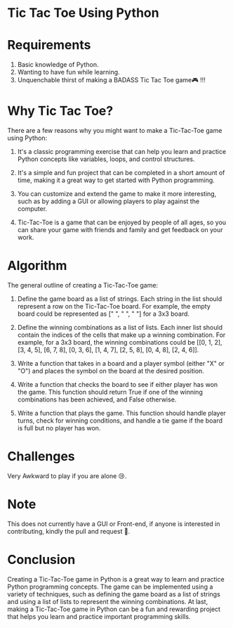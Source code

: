 # Tic Tac Toe Using Python

# Requirements

1. Basic knowledge of Python.
2. Wanting to have fun while learning.
3. Unquenchable thirst of making a BADASS Tic Tac Toe game🎮 !!!

# Why Tic Tac Toe?

There are a few reasons why you might want to make a Tic-Tac-Toe game using Python:

1. It's a classic programming exercise that can help you learn and practice Python concepts like variables, loops, and control structures.

2. It's a simple and fun project that can be completed in a short amount of time, making it a great way to get started with Python programming.

3. You can customize and extend the game to make it more interesting, such as by adding a GUI or allowing players to play against the computer.

4. Tic-Tac-Toe is a game that can be enjoyed by people of all ages, so you can share your game with friends and family and get feedback on your work.

# Algorithm

The general outline of creating a Tic-Tac-Toe game:

1. Define the game board as a list of strings. Each string in the list should represent a row on the Tic-Tac-Toe board. For example, the empty board could be represented as [" ", " ", " "] for a 3x3 board.

2. Define the winning combinations as a list of lists. Each inner list should contain the indices of the cells that make up a winning combination. For example, for a 3x3 board, the winning combinations could be [[0, 1, 2], [3, 4, 5], [6, 7, 8], [0, 3, 6], [1, 4, 7], [2, 5, 8], [0, 4, 8], [2, 4, 6]].

3. Write a function that takes in a board and a player symbol (either "X" or "O") and places the symbol on the board at the desired position.

4. Write a function that checks the board to see if either player has won the game. This function should return True if one of the winning combinations has been achieved, and False otherwise.

5. Write a function that plays the game. This function should handle player turns, check for winning conditions, and handle a tie game if the board is full but no player has won.

# Challenges

Very Awkward to play if you are alone 😢.

# Note

This does not currently have a GUI or Front-end, if anyone is interested in contributing, kindly the pull and request 🤗.

# Conclusion

Creating a Tic-Tac-Toe game in Python is a great way to learn and practice Python programming concepts. The game can be implemented using a variety of techniques, such as defining the game board as a list of strings and using a list of lists to represent the winning combinations.
At last, making a Tic-Tac-Toe game in Python can be a fun and rewarding project that helps you learn and practice important programming skills.
